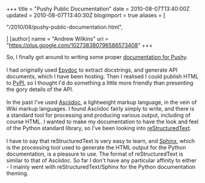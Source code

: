 +++
title = "Pushy Public Documentation"
date = 2010-08-07T13:40:00Z
updated = 2010-08-07T13:40:30Z
blogimport = true 
aliases = [

  "/2010/08/pushy-public-documentation.html",

]
[author]
	name = "Andrew Wilkins"
	uri = "https://plus.google.com/102738380796586573408"
+++

So, I finally got around to writing some proper <a href="http://packages.python.org/pushy/">documentation for Pushy</a>.<br /><br />I had originally used <a href="http://epydoc.sourceforge.net/">Epydoc</a> to extract docstrings, and generate API documents, which I have been hosting. Then I realised I could publish HTML to <a href="http://pypi.python.org/pypi">PyPI</a>, so I thought I'd do something a little more friendly than presenting the gory details of the API.<br /><br />In the past I've used&nbsp;<a href="http://www.methods.co.nz/asciidoc/">Asciidoc</a>,&nbsp;a lightweight markup language, in the vein of Wiki markup languages. I found Asciidoc fairly simply to write, and there is a standard tool for processing and producing various output, including of course HTML. I wanted to make my documentation to have the look and feel of the Python standard library, so I've been looking into&nbsp;<a href="http://docutils.sourceforge.net/rst.html">reStructuredText</a>.<br /><br />I have to say that reStructuredText is very easy to learn, and&nbsp;<a href="http://sphinx.pocoo.org/">Sphinx</a>, which is the processing tool used to generate the HTML output for the Python documentation, is a pleasure to use. The format of reStructuredText is similar to that of Asciidoc. So far I don't have any particular affinity to either - I mainly went with reStructuredText/Sphinx for the Python documentation theming.
